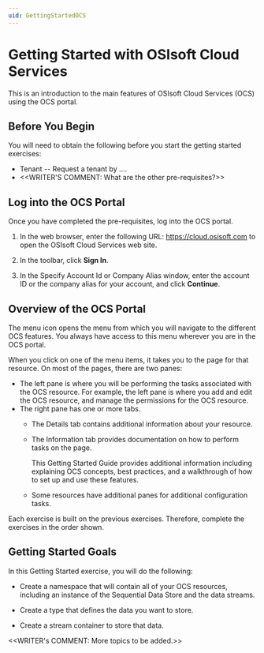 ```yaml
---
uid: GettingStartedOCS
---
```


# Getting Started with OSIsoft Cloud Services 

This is an introduction to the main features of OSIsoft Cloud Services (OCS) using the OCS portal.



## Before You Begin

You will need to obtain the following before you start the getting started exercises:

- Tenant -- Request a tenant by .... <!-- Do they request this from their account manager? -->
- <<WRITER'S COMMENT: What are the other pre-requisites?>><!-- What minimum permissions do they need? Member? --><!-- Is there anything else they need to start these exercises? -->

## Log into the OCS Portal

Once you have completed the pre-requisites, log into the OCS portal. 

1. In the web browser, enter the following URL: https://cloud.osisoft.com to open the OSIsoft Cloud Services web site. <!-- Are we recommending a particular browser? -->

2. In the toolbar, click **Sign In**.

3. In the Specify Account Id or Company Alias window, enter the account ID or the company alias for your account, and click **Continue**.

   <!-- I'm guessing there are additional next steps that depend on the Identity Provider they are using? --> 

## Overview of the OCS Portal

The menu icon opens the menu from which you will navigate to the different OCS features. You always have access to this menu wherever you are in the OCS portal. 

When you click on one of the menu items, it takes you to the page for that resource. On most of the pages, there are two panes:

- The left pane is where you will be performing the tasks associated with the OCS resource. For example, the left pane is where you add and edit the OCS resource, and manage the permissions for the OCS resource.
- The right pane has one or more tabs.  
    - The Details tab contains additional information about your resource. 

    - The Information tab provides documentation on how to perform tasks on the page. 

      This Getting Started Guide provides additional information including explaining OCS concepts, best practices, and a walkthrough of how to set up and use these features.

    - Some resources have additional panes for additional configuration tasks.

Each exercise is built on the previous exercises. Therefore, complete the exercises in the order shown. 

## Getting Started Goals

In this Getting Started exercise, you will do the following:

* Create a namespace that will contain all of your OCS resources, including an instance of the Sequential Data Store and the data streams.

* Create a type that defines the data you want to store.

* Create a stream container to store that data.

<<WRITER's COMMENT: More topics to be added.>>

  <!--  More to be added -->


